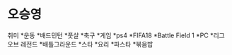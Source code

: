 오승영
=====
취미
*운동
  *배드민턴
  *풋살
  *축구
*게임
  *ps4
    *FIFA18
    *Battle Field 1
  *PC
    *리그 오브 레전드
    *배틀그라운드
    *스타
*요리
  *파스타
  *볶음밥
  
